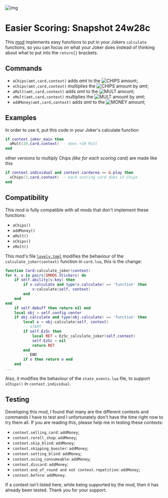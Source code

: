 ![img](https://raw.githubusercontent.com/cerloCasa/Easier-Scoring/main/assets/2x/modicon.png)
# Easier Scoring: Snapshot 24w28c
This [mod](https://github.com/cerloCasa/Easier-Scoring/releases/tag/v1.1-EasierScoring) implements easy functions to put in your Jokers `calculate` functions, so you can focus on what your Joker does instead of thinking about what to put into the `return{}` brackets.
## Commands
- `aChips(amt,card,context)` adds *amt* to the ![CHIPS](https://placehold.co/40x20/009dff/FFFFFF.png?text=Chips) amount;
- `xChips(amt,card,context)` multiplies the ![CHIPS](https://placehold.co/40x20/009dff/FFFFFF.png?text=Chips) amount by *amt*;
- `aMult(amt,card,context)` adds *amt* to the ![MULT](https://placehold.co/40x20/FE5F55/FFFFFF.png?text=Mult) amount;
- `xMult(amt,card,context)` multiplies the ![MULT](https://placehold.co/40x20/FE5F55/FFFFFF.png?text=Mult) amount by *amt*;
- `addMoney(amt,card,context)` adds *amt* to the ![MONEY](https://placehold.co/45x20/f2d035/FFFFFF.webp?text=$&font=Montserrat) amount;
## Examples
In order to use it, put this code in your Joker's calculate function
```lua
if context.joker_main then
  aMult(20,card,context) -- does +20 Mult
end
```
other versions to multiply Chips *(like for each scoring card)* are made like this
```lua
if context.individual and context.cardarea == G.play then
  xChips(3,card,context) -- each scoring card does x3 Chips
end
```
## Compatibility
This mod is fully compatible with all mods that don't implement these functions:
- `aChips()`
- `addMoney()`
- `aMult()`
- `xChips()`
- `xMult()`

This mod's file [`lovely.toml`](https://github.com/cerloCasa/Easier-Scoring/blob/a438fc6fca46332f12e434eb60cef8f9ee19b4d0/lovely.toml) modifies the behaviour of the `calculate_joker(context)` function in `card.lua`, this is the change:
```lua
function Card:calculate_joker(context)
for k, v in pairs(SMODS.Stickers) do
    if self.ability[v.key] then
        if v.calculate and type(v.calculate) == 'function' then
            v:calculate(self, context)
        end
    end
end
    if self.debuff then return nil end
    local obj = self.config.center
    if obj.calculate and type(obj.calculate) == 'function' then
        local o = obj:calculate(self, context)
		-- START
        if self.EzSc then
            local RET = EzSc_calculate_joker(self,context)
            self.EzSc = nil
            return RET
        end
        -- END
        if o then return o end
    end
...
```
Also, it modifies the behaviour of the `state_events.lua` file, to support `xChips()` in `context.individual`.
## Testing
Developing this mod, I found that many are the different contexts and commands I have to test and I unfortunately don't have the time right now to try them all. If you are reading this, please help me in testing these contexts:
- `context.selling_card`: `addMoney`;
- `context.reroll_shop`: `addMoney`;
- `context.skip_blind`: `addMoney`;
- `context.skipping_booster`: `addMoney`;
- `context.setting_blind`: `addMoney`;
- `context.using_consumeable`: `addMoney`;
- `context.discard`: `addMoney`;
- `context.end_of_round and not context.repetition`: `addMoney`;
- `context.before`: `addMoney`.

If a context isn't listed here, while being supported by the mod, then it has already been tested. Thank you for your support.
